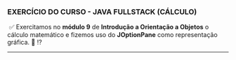 ###  EXERCÍCIO DO CURSO - JAVA FULLSTACK (CÁLCULO)

​			:white_check_mark: Exercitamos no **módulo 9** de **Introdução a Orientação a Objetos** o cálculo matemático e fizemos uso do **JOptionPane** como representação gráfica. :book: :interrobang:

------

